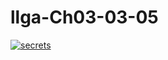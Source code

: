 # llga-Ch03-03-05
[![secrets](https://github.com/azaivenko/llga-Ch03-03-05/actions/workflows/secrets.yml/badge.svg)](https://github.com/azaivenko/llga-Ch03-03-05/actions/workflows/secrets.yml)
#
